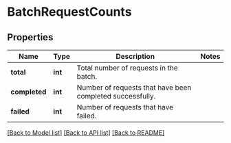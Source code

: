 # BatchRequestCounts

## Properties
Name | Type | Description | Notes
------------ | ------------- | ------------- | -------------
**total** | **int** | Total number of requests in the batch. | 
**completed** | **int** | Number of requests that have been completed successfully. | 
**failed** | **int** | Number of requests that have failed. | 

[[Back to Model list]](../README.md#documentation-for-models) [[Back to API list]](../README.md#documentation-for-api-endpoints) [[Back to README]](../README.md)

